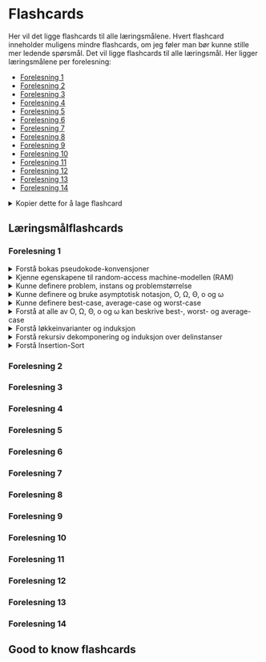 # Flashcards
Her vil det ligge flashcards til alle læringsmålene. Hvert flashcard inneholder muligens mindre flashcards, om jeg føler man bør kunne stille mer ledende spørsmål. Det vil ligge flashcards til alle læringsmål. Her ligger læringsmålene per forelesning:
- [Forelesning 1](aFlash.md)
- [Forelesning 2](bFlash.md)
- [Forelesning 3](cFlash.md)
- [Forelesning 4](dFlash.md)
- [Forelesning 5](eFlash.md)
- [Forelesning 6](fFlash.md)
- [Forelesning 7](gFlash.md)
- [Forelesning 8](hFlash.md)
- [Forelesning 9](iFlash.md)
- [Forelesning 10](jFlash.md)
- [Forelesning 11](kFlash.md)
- [Forelesning 12](lFlash.md)
- [Forelesning 13](mFlash.md)
- [Forelesning 14](nFlash.md)

<details>
    <summary>Kopier dette for å lage flashcard</summary>
    Heihei :)
</details>

## Læringsmålflashcards

### Forelesning 1
<details>
    <summary>Forstå bokas pseudokode-konvensjoner</summary>
    <ul>
        <li>Innrykk indikerer blokkstruktur</li>
        <li>Loop teller holder sin verdi etter loop er terminert</li>
        <li>Bruker “to” i loops når de teller up, “downto” når de teller ned. “by” når det endres med mer enn 1</li>
        <li>Variabler er lokale</li>
        <li>Aksesserer arrays slik: A[i]</li>
        <li>Sammensatt data organiseres i objekter, henter attributter ved feks $A.length$</li>
        <li>Return overfører kontroll til kallende punkt i kallende prosedyre</li>
        <li>Bruker “and” og “or”</li>
    </ul>
</details>

<details>
    <summary>Kjenne egenskapene til random-access machine-modellen (RAM)</summary>
    <ul>
        <li>"Direct access": hver minnecelle nås direkte og på samme tid, tidskostnaden for å aksessere en minnecelle er konstant, uavhengig av plassering.</li>
        <li>Instruksjonssett: antar et grunnleggende sett av instruksjoner (som addisjon, subtraksjon, lesing/skriving fra/til minne) hvor hver instruksjon tar en fast tid å utføre.</li>
        <li>Uniform operasjonstid: grunnleggende operasjoner tar en konstant mengde tid, kjent som en tidsenhet, som forenkler analyse av algoritmenes kjøretid</li>
        <li>Uendelig minne: antar at den har tilgang til et uendelig stort minne</li>
        <li>Idealisert modell, ikke reell</li>
    </ul>
</details>

<details>
    <summary>Kunne definere problem, instans og problemstørrelse</summary>
    <ul>
        <li>Problem: relasjon mellom input og output</li>
        <li>Instans: bestemt input</li>
        <li>Problemstørrelse ($n$): lagringsplass som trengs for en instans</li>
    </ul>
</details>

<details>
    <summary>Kunne definere og bruke asymptotisk notasjon, O, Ω, Θ, o og ω</summary>
    <ul>
        <li>O</li>
        <ul><li></li></ul>
        <ul><li></li></ul>
        <ul><li></li></ul>
        <li>Ω</li>
        <li>Θ</li>
        <li>o</li>
        <li>ω</li>
    </ul>
</details>

<details>
  <summary>Kunne definere best-case, average-case og worst-case</summary>
  Heihei :)
</details>

<details>
  <summary>Forstå at alle av O, Ω, Θ, o og ω kan beskrive best-, worst- og average-case</summary>
  Heihei :)
</details>

<details>
  <summary>Forstå løkkeinvarianter og induksjon</summary>
  Heihei :)
</details>

<details>
  <summary>Forstå rekursiv dekomponering og induksjon over delinstanser</summary>
  Heihei :)
</details>

<details>
  <summary>Forstå Insertion-Sort</summary>
  Heihei :)
</details>




### Forelesning 2
### Forelesning 3
### Forelesning 4
### Forelesning 5
### Forelesning 6
### Forelesning 7
### Forelesning 8
### Forelesning 9
### Forelesning 10
### Forelesning 11
### Forelesning 12
### Forelesning 13
### Forelesning 14



## Good to know flashcards